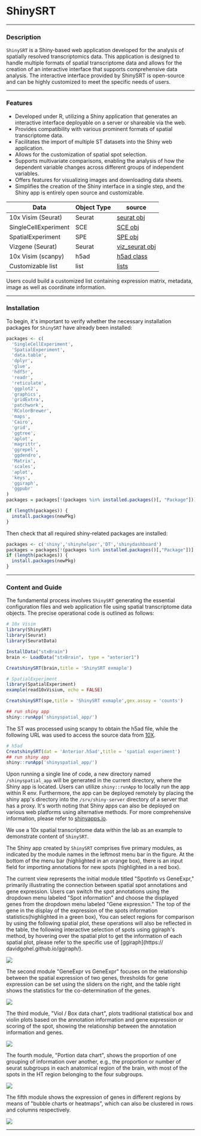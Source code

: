 # ShinySRT

---

### Description

`ShinySRT` is a Shiny-based web application developed for the analysis of spatially resolved transcriptomics data. This application is designed to handle multiple formats of spatial transcriptome data and allows for the creation of an interactive interface that supports comprehensive data analysis. The interactive interface provided by ShinySRT is open-source and can be highly customized to meet the specific needs of users.




---

### Features

- Developed under R, utilizing a Shiny application that generates an interactive interface deployable on a server or shareable via the web.
- Provides compatibility with various prominent formats of spatial transcriptome data.
- Facilitates the import of multiple ST datasets into the Shiny web application.
- Allows for the customization of spatial spot selection.
- Supports multivariate comparisons, enabling the analysis of how the dependent variable changes across different groups of independent variables.
- Offers features for visualizing images and downloading data sheets.
- Simplifies the creation of the Shiny interface in a single step, and the Shiny app is entirely open source and customizable.


| Data      | Object Type | source |
| ----------- | ----------- | ----------- |
| 10x Visim (Seurat)     | Seurat       | [seurat obj](https://www.10xgenomics.com/resources/datasets?menu%5Bproducts.name%5D=Spatial%20Gene%20Expression&query=&page=1&configure%5BhitsPerPage%5D=50&configure%5BmaxValuesPerFacet%5D=1000) |
| SingleCellExperiment   | SCE        | [SCE obj](docs/SingleCellExperimentprocess.md) |
| SpatialExperiment   | SPE        | [SPE obj](docs/SpatialExperimentprocess.md) |
| Vizgene (Seurat)  | Seurat        | [viz_seurat obj](docs/vizgeneprocess.md) |
| 10x Visim (scanpy)   | h5ad        | [h5ad class](docs/scanpyprocess.md) |
| Customizable list   | list        | [lists](docs/customlistprocess.md) |


Users could build a customized list containing expression matrix, metadata, image as well as coordinate information.

---

### Installation
To begin, it's important to verify whether the necessary installation packages for `ShinySRT` have already been installed:

``` r
packages <- c(
  'SingleCellExperiment',
  'SpatialExperiment',
  'data.table',
  'dplyr',
  'glue',
  'hdf5r',
  'readr',
  'reticulate',
  'ggplot2',
  'graphics',
  'gridExtra',
  'patchwork',
  'RColorBrewer',
  'maps',
  'Cairo',
  'grid',
  'ggtree',
  'aplot',
  'magrittr',
  'ggrepel',
  'ggdendro',
  'Matrix',
  'scales',
  'aplot',
  'keys',
  'ggiraph',
  'ggpubr'
)
packages = packages[!(packages %in% installed.packages()[, "Package"])]

if (length(packages)) {
  install.packages(newPkg)
}

```

Then check that all required shiny-related packages are installed:

``` r
packages <- c('shiny','shinyhelper','DT','shinydashboard')
packages = packages[!(packages %in% installed.packages()[,"Package"])]
if (length(packages)) {
  install.packages(newPkg)
}
```


---

### Content and Guide

The fundamental process involves `ShinySRT` generating the essential configuration files and web application file using spatial transcriptome data objects. The precise operational code is outlined as follows:

``` r
# 10x Visim
library(ShinySRT)
library(Seurat)
library(SeuratData)

InstallData("stxBrain")
brain <- LoadData("stxBrain"， type = "anterior1")

CreatshinySRT(brain,title = 'ShinySRT exmaple')

# SpatialExperiment
library(SpatialExperiment)
example(read10xVisium, echo = FALSE)

CreatshinySRT(spe,title = 'ShinySRT exmaple',gex.assay = 'counts')

## run shiny app
shiny::runApp('shinyspatial_app/')
```

The ST was processed using scanpy to obtain the h5ad file, while the following URL was used to access the source data from [10X](https://www.10xgenomics.com/resources/datasets/mouse-brain-serial-section-2-sagittal-anterior-1-standard).


``` r
# h5ad
CreatshinySRT(dat = 'Anterior.h5ad',title = 'spatial experiment')
## run shiny app
shiny::runApp('shinyspatial_app/')
```

Upon running a single line of code, a new directory named `/shinyspatial_app` will be generated in the current directory, where the Shiny app is located. Users can utilize `shiny::runApp` to locally run the app within R env. Furthermore, the app can be deployed remotely by placing the shiny app's directory into the `/srv/shiny-server` directory of a server that has a proxy. It's worth noting that Shiny apps can also be deployed on various web platforms using alternative methods. For more comprehensive information, please refer to [shinyapps.io](https://www.shinyapps.io/).

We use a 10x spatial transcriptome data within the lab as an example to demonstrate content of `ShinySRT`.

The Shiny app created by `ShinySRT` comprises five primary modules, as indicated by the module names in the leftmost menu bar in the figure. At the bottom of the menu bar (highlighted in an orange box), there is an input field for importing annotations for new spots (highlighted in a red box).


The current view represents the initial module titled "SpotInfo vs GeneExpr," primarily illustrating the connection between spatial spot annotations and gene expression. Users can switch the spot annotations using the dropdown menu labeled "Spot information" and choose the displayed genes from the dropdown menu labeled "Gene expression." The top of the gene in the display of the expression of the spots information statistics(highlighted in a green box), You can select regions for comparison by using the following spatial plot, these operations will also be reflected in the table, the following interactive selection of spots using ggiraph's method, by hovering over the spatial plot to get the information of each spatial plot, please refer to the specific use of [ggiraph](https:// davidgohel.github.io/ggiraph/).


![](image/content1-1.png)


The second module "GeneExpr vs GeneExpr" focuses on the relationship between the spatial expression of two genes, thresholds for gene expression can be set using the sliders on the right, and the table right shows the statistics for the co-determination of the genes.


![](image/content2-1.png)


The third module, "Viol / Box data chart", plots traditional statistical box and violin plots based on the annotation information and gene expression or scoring of the spot, showing the relationship between the annotation information and genes.


![](image/content3-1.png)


The fourth module, "Portion data chart", shows the proportion of one grouping of information over another, e.g., the proportion or number of seurat subgroups in each anatomical region of the brain, with most of the spots in the HT region belonging to the four subgroups.


![](image/content4-1.png)


The fifth module shows the expression of genes in different regions by means of "bubble charts or heatmaps", which can also be clustered in rows and columns respectively.


![](image/content5-1.png)


---
